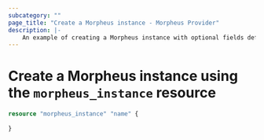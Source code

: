 ```yaml
---
subcategory: ""
page_title: "Create a Morpheus instance - Morpheus Provider"
description: |-
    An example of creating a Morpheus instance with optional fields defaulted.
---
```


# Create a Morpheus instance using the `morpheus_instance` resource

```terraform
resource "morpheus_instance" "name" {
  
}
```